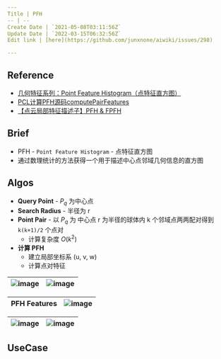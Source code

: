 ```yaml
---
Title | PFH
-- | --
Create Date | `2021-05-08T03:11:56Z`
Update Date | `2022-03-15T06:32:56Z`
Edit link | [here](https://github.com/junxnone/aiwiki/issues/298)

---
```

## Reference
- [几何特征系列：Point Feature Histogram（点特征直方图）](http://lemonc.me/point-feature-histogram.html)
- [PCL计算PFH源码computePairFeatures](https://blog.csdn.net/m0_49291417/article/details/110198763)
- [【点云局部特征描述子】PFH & FPFH](https://zhuanlan.zhihu.com/p/192343758)

## Brief
- PFH - `Point Feature Histogram` - 点特征直方图
- 通过数理统计的方法获得一个用于描述中心点邻域几何信息的直方图

## Algos
- **Query Point** - $P_{q}$ 为中心点
- **Search Radius** - 半径为 r
- **Point Pair** - 以 $P_{q}$  为 中心点 r 为半径的球体内 k 个邻域点两两配对得到  `k(k+1)/2` 个点对
  - 计算复杂度 $O(k^2)$
- **计算 PFH**
  - 建立局部坐标系 (u, v, w)
  - 计算点对特征

![image](https://user-images.githubusercontent.com/2216970/117524062-68c8cf00-afee-11eb-81ed-bc3bc5cb60fa.png) | ![image](https://user-images.githubusercontent.com/2216970/117524162-f1476f80-afee-11eb-8bef-0e1d7fa87e19.png)
-- | --

PFH Features | ![image](https://user-images.githubusercontent.com/2216970/120412955-09aa7000-c38a-11eb-8eea-bbe08f920745.png)
-- | --

![image](https://user-images.githubusercontent.com/2216970/120412760-b0dad780-c389-11eb-8fce-d837f3e1843b.png) | ![image](https://user-images.githubusercontent.com/2216970/120412790-bafcd600-c389-11eb-800f-e905d9ba8c2e.png)
-- | --

## UseCase

